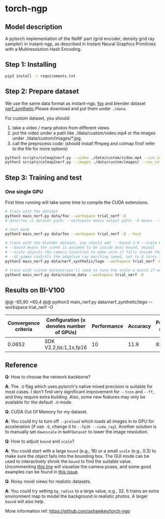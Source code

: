 # torch-ngp
## Model description
A pytorch implementation of the NeRF part (grid encoder, density grid ray sampler) in instant-ngp, as described in Instant Neural Graphics Primitives with a Multiresolution Hash Encoding.

## Step 1: Installing
```bash
pip3 install -r requirements.txt
```

## Step 2: Prepare dataset

We use the same data format as instant-ngp, [fox](https://github.com/NVlabs/instant-ngp/tree/master/data/nerf/fox) and blender dataset [nerf_synthetic](https://drive.google.com/drive/folders/128yBriW1IG_3NJ5Rp7APSTZsJqdJdfc1).Please download and put them under `./data`.

For custom dataset, you should:
1. take a video / many photos from different views 
2. put the video under a path like ./data/custom/video.mp4 or the images under 
./data/custom/images/*.jpg.
3. call the preprocess code: (should install ffmpeg and colmap first! refer to the file for more options)
```bash
python3 scripts/colmap2nerf.py --video ./data/custom/video.mp4 --run_colmap # if use video
python3 scripts/colmap2nerf.py --images ./data/custom/images/ --run_colmap # if use images
```

## Step 3: Training and test

### One single GPU

First time running will take some time to compile the CUDA extensions.

```bash
# train with fox dataset
python3 main_nerf.py data/fox --workspace trial_nerf -O
# data/fox is dataset path; --workspace means output path; -O means --fp16 --cuda_ray --preload, which usually gives the best results balanced on speed & performance.

# test mode
python3 main_nerf.py data/fox --workspace trial_nerf -O --test
```

```bash
# train with the blender dataset, you should add `--bound 1.0 --scale 0.8 --dt_gamma 0`
# --bound means the scene is assumed to be inside box[-bound, bound]
# --scale adjusts the camera locaction to make sure it falls inside the above bounding box. 
# --dt_gamma controls the adaptive ray marching speed, set to 0 turns it off.
python3 main_nerf.py data/nerf_synthetic/lego --workspace trial_nerf -O --bound 1.0 --scale 0.8 --dt_gamma 0
```

```bash
# train with custom dataset(you'll need to tune the scale & bound if necessary):
python3 main_nerf.py data/custom_data --workspace trial_nerf -O
```

## Results on BI-V100

@@ -65,90 +60,4 @@ python3 main_nerf.py data/nerf_synthetic/lego --workspace trial_nerf -O


| Convergence criteria | Configuration (x denotes number of GPUs) | Performance | Accuracy | Power（W） | Scalability | Memory utilization（G） | Stability |
|----------------------|------------------------------------------|-------------|----------|------------|-------------|-------------------------|-----------|
| 0.0652               | SDK V2.2,bs:1,1x,fp16                    | 10          | 11.9     | 82         | 0.903       | 28.1                    | 1         |



## Reference

**Q**: How to choose the network backbone? 

**A**: The `-O` flag which uses pytorch's native mixed precision is suitable for most cases. I don't find very significant improvement for `--tcnn` and `--ff`, and they require extra building. Also, some new features may only be available for the default `-O` mode.

**Q**: CUDA Out Of Memory for my dataset.

**A**: You could try to turn off `--preload` which loads all images in to GPU for acceleration (if use `-O`, change it to `--fp16 --cuda_ray`). Another solution is to manually set `downscale` in `NeRFDataset` to lower the image resolution.

**Q**: How to adjust `bound` and `scale`? 

**A**: You could start with a large `bound` (e.g., 16) or a small `scale` (e.g., 0.3) to make sure the object falls into the bounding box. The GUI mode can be used to interactively shrink the `bound` to find the suitable value. Uncommenting [this line](https://github.com/ashawkey/torch-ngp/blob/main/nerf/provider.py#L219) will visualize the camera poses, and some good examples can be found in [this issue](https://github.com/ashawkey/torch-ngp/issues/59).

**Q**: Noisy novel views for realistic datasets.

**A**: You could try setting `bg_radius` to a large value, e.g., 32. It trains an extra environment map to model the background in realistic photos. A larger `bound` will also help.


More information ref: https://github.com/ashawkey/torch-ngp
